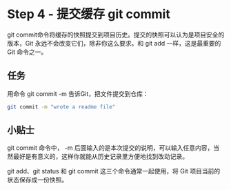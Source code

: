 # Step 4 - 提交缓存 git commit
git commit命令将缓存的快照提交到项目历史。提交的快照可以认为是项目安全的版本，Git 永远不会改变它们，除非你这么要求。和 git add 一样，这是最重要的 Git 命令之一。

## 任务
用命令 git commit -m <message> 告诉Git，把文件提交到仓库：
```bash
git commit -m "wrote a readme file"
```

## 小贴士
git commit 命令中， -m 后面输入的是本次提交的说明，可以输入任意内容，当然最好是有意义的，这样你就能从历史记录里方便地找到改动记录。

git add、git status 和 git commit 这三个命令通常一起使用，将 Git 项目当前的状态保存成一份快照。
